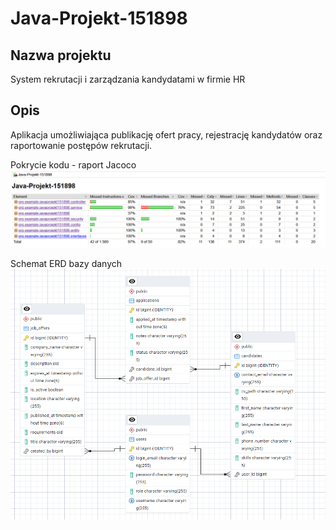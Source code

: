 # Java-Projekt-151898

## Nazwa projektu

System rekrutacji i zarządzania kandydatami w firmie HR

## Opis

Aplikacja umożliwiająca publikację ofert pracy, rejestrację kandydatów oraz raportowanie postępów rekrutacji.


Pokrycie kodu - raport Jacoco
![img.png](img.png)

Schemat ERD bazy danych
![img_1.png](img_1.png)
